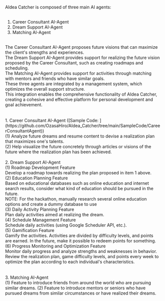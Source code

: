 AIdea Catcher is composed of three main AI agents: <br>
 <br>
1. Career Consultant AI-Agent <br>
2. Dream Support AI-Agent <br>
3. Matching AI-Agent <br>
 <br>
The Career Consultant AI-Agent proposes future visions that can maximize the client's strengths and experiences. <br>
The Dream Support AI-Agent provides support for realizing the future vision proposed by the Career Consultant, such as creating roadmaps and scheduling. <br>
The Matching AI-Agent provides support for activities through matching with mentors and friends who have similar goals. <br>
These three agents are integrated by a management system, which optimizes the overall support structure.  <br>
This integration enables the comprehensive functionality of AIdea Catcher, creating a cohesive and effective platform for personal development and goal achievement. <br>
 <br>
 <br>
1. Career Consultant AI-Agent ([Sample Code: ](https://github.com/OzasaHiro/AIdea_Catcher/tree/main/SampleCode/CareerConsultantAgent)) <br>
 (1) Analyze future dreams and resume content to devise a realization plan that maximizes one's talents. <br>
 (2) Help visualize the future concretely through articles or visions of the future where the realization plan has been achieved. <br>
 <br>
2. Dream Support AI-Agent <br>
 (1) Roadmap Development Feature <br>
     Develop a roadmap towards realizing the plan proposed in item 1 above. <br>
 (2) Education Planning Feature <br>
     Based on educational databases such as online education and internet search results, consider what kind of education should be pursued in the future. <br>
     NOTE: For the hackathon, manually research several online education options and create a dummy database to use <br>
 (3) Daily Activity Planning Feature <br>
     Plan daily activities aimed at realizing the dream. <br>
 (4) Schedule Management Feature <br>
     Schedule daily activities (using Google Scheduler API, etc.). <br>
 (5) Gamification Feature <br>
     Gamify the activities. Activities are divided by difficulty levels, and points are earned. In the future, make it possible to redeem points for something. <br>
 (6) Progress Monitoring and Optimization Feature <br>
     Monitor daily progress and analyze strengths and weaknesses in behavior. Review the realization plan, game difficulty levels, and points every week to optimize the plan according to each individual's characteristics. <br> <br>
 <br>
3. Matching AI-Agent <br>
 (1) Feature to introduce friends from around the world who are pursuing similar dreams.
 (2) Feature to introduce mentors or seniors who have pursued dreams from similar circumstances or have realized their dreams. <br>
